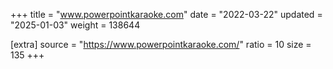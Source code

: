 +++
title = "www.powerpointkaraoke.com"
date = "2022-03-22"
updated = "2025-01-03"
weight = 138644

[extra]
source = "https://www.powerpointkaraoke.com/"
ratio = 10
size = 135
+++
